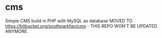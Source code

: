 cms
===

Simple CMS build in PHP with MySQL as database
MOVED TO https://bitbucket.org/southparkfan/cms - THIS REPO WON'T BE UPDATED ANYMORE.
